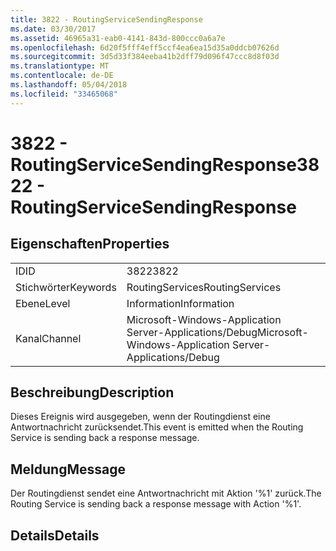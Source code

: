 ```yaml
---
title: 3822 - RoutingServiceSendingResponse
ms.date: 03/30/2017
ms.assetid: 46965a31-eab0-4141-843d-800ccc0a6a7e
ms.openlocfilehash: 6d20f5fff4eff5ccf4ea6ea15d35a0ddcb07626d
ms.sourcegitcommit: 3d5d33f384eeba41b2dff79d096f47ccc8d8f03d
ms.translationtype: MT
ms.contentlocale: de-DE
ms.lasthandoff: 05/04/2018
ms.locfileid: "33465068"
---
```

# <a name="3822---routingservicesendingresponse"></a><span data-ttu-id="ca2d3-102">3822 - RoutingServiceSendingResponse</span><span class="sxs-lookup"><span data-stu-id="ca2d3-102">3822 - RoutingServiceSendingResponse</span></span>
## <a name="properties"></a><span data-ttu-id="ca2d3-103">Eigenschaften</span><span class="sxs-lookup"><span data-stu-id="ca2d3-103">Properties</span></span>  
  
|||  
|-|-|  
|<span data-ttu-id="ca2d3-104">ID</span><span class="sxs-lookup"><span data-stu-id="ca2d3-104">ID</span></span>|<span data-ttu-id="ca2d3-105">3822</span><span class="sxs-lookup"><span data-stu-id="ca2d3-105">3822</span></span>|  
|<span data-ttu-id="ca2d3-106">Stichwörter</span><span class="sxs-lookup"><span data-stu-id="ca2d3-106">Keywords</span></span>|<span data-ttu-id="ca2d3-107">RoutingServices</span><span class="sxs-lookup"><span data-stu-id="ca2d3-107">RoutingServices</span></span>|  
|<span data-ttu-id="ca2d3-108">Ebene</span><span class="sxs-lookup"><span data-stu-id="ca2d3-108">Level</span></span>|<span data-ttu-id="ca2d3-109">Information</span><span class="sxs-lookup"><span data-stu-id="ca2d3-109">Information</span></span>|  
|<span data-ttu-id="ca2d3-110">Kanal</span><span class="sxs-lookup"><span data-stu-id="ca2d3-110">Channel</span></span>|<span data-ttu-id="ca2d3-111">Microsoft-Windows-Application Server-Applications/Debug</span><span class="sxs-lookup"><span data-stu-id="ca2d3-111">Microsoft-Windows-Application Server-Applications/Debug</span></span>|  
  
## <a name="description"></a><span data-ttu-id="ca2d3-112">Beschreibung</span><span class="sxs-lookup"><span data-stu-id="ca2d3-112">Description</span></span>  
 <span data-ttu-id="ca2d3-113">Dieses Ereignis wird ausgegeben, wenn der Routingdienst eine Antwortnachricht zurücksendet.</span><span class="sxs-lookup"><span data-stu-id="ca2d3-113">This event is emitted when the Routing Service is sending back a response message.</span></span>  
  
## <a name="message"></a><span data-ttu-id="ca2d3-114">Meldung</span><span class="sxs-lookup"><span data-stu-id="ca2d3-114">Message</span></span>  
 <span data-ttu-id="ca2d3-115">Der Routingdienst sendet eine Antwortnachricht mit Aktion '%1' zurück.</span><span class="sxs-lookup"><span data-stu-id="ca2d3-115">The Routing Service is sending back a response message with Action '%1'.</span></span>  
  
## <a name="details"></a><span data-ttu-id="ca2d3-116">Details</span><span class="sxs-lookup"><span data-stu-id="ca2d3-116">Details</span></span>
